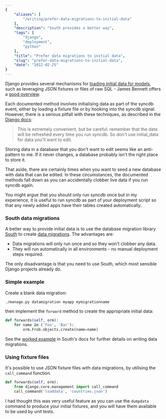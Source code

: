 ```yaml
---
{
    "aliases": [
        "/writing/prefer-data-migrations-to-initial-data"
    ],
    "description": "South provides a better way",
    "tags": [
        "django",
        "deployment",
        "python"
    ],
    "title": "Prefer data migrations to initial data",
    "slug": "prefer-data-migrations-to-initial-data",
    "date": "2012-02-25"
}
---
```



Django provides several mechanisms for [loading initial data for
models](https://docs.djangoproject.com/en/dev/howto/initial-data/), such
as leveraging JSON fixtures or files of raw SQL - James Bennett offers a
[good overview](http://www.b-list.org/weblog/2007/nov/21/install-time/).

Each documented method involves initialising data as part of the syncdb
event, either by loading a fixture file or by hooking into the syncdb
signal. However, there is a serious pitfall with these techniques, as
described in the [Django
docs](https://docs.djangoproject.com/en/dev/howto/initial-data/#automatically-loading-initial-data-fixtures):

> This is extremely convenient, but be careful: remember that the data
> will be refreshed every time you run syncdb. So don't use
> initial\_data for data you'll want to edit.

Storing data in a database that you don't want to edit seems like an
anti-pattern to me. If it never changes, a database probably isn't the
right place to store it.

That aside, there are certainly times when you want to seed a new
database with data that can be edited. In these circumstances, the
documented methods fall down as you can accidentally clobber live data
if you run syncdb again.

You might argue that you should only run syncdb once but in my
experience, it is useful to run syncdb as part of your deployment script
so that any newly added apps have their tables created automatically.

### South data migrations

A better way to provide initial data is to use the database migration
library [South](http://south.aeracode.org/docs/index.html) to create
[data migrations](http://south.aeracode.org/docs/tutorial/part3.html).
The advantages are:

- Data migrations will only run once and so they won't clobber any
    data.
- They will run automatically in all environments - no manual
    deployment steps required.

The only disadvantage is that you need to use South, which most sensible
Django projects already do.

### Simple example

Create a blank data migration:

``` bash
./manage.py datamigration myapp mymigrationname
```

then implement the `forward` method to create the appropriate initial
data:

``` python
def forwards(self, orm):
    for name in ('Foo', 'Bar'):
        orm.Frob.objects.create(name=name)
```

See the [worked
example](http://south.aeracode.org/docs/tutorial/part3.html) in South's
docs for further details on writing data migrations.

### Using fixture files

It's possible to use JSON fixture files with data migrations, by
utilising the `call_command` function.

``` python
def forwards(self, orm):
    from django.core.management import call_command
    call_command('loaddata', 'countries.json')
```

I had thought this was very useful feature as you can use the `dumpdata`
command to produce your initial fixtures, and you will have them
available to be used by unit tests.
